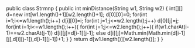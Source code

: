 
public class Strmnp {
    public int minDistance(String w1, String w2) {
        int[][] d=new int[w1.length()+1][w2.length()+1];
        d[0][0]=0;
        for(int i=1;i<=w1.length();i++) d[i][0]=i;
        for(int j=1;j<=w2.length();j++) d[0][j]=j;
        for(int i=1;i<=w1.length();i++){
            for(int j=1;j<=w2.length();j++){
                if(w1.charAt(i-1)==w2.charAt(j-1)) d[i][j]=d[i-1][j-1];
                else d[i][j]=Math.min(Math.min(d[i-1][j],d[i][j-1]),d[i-1][j-1])+1;
            }
        }
        return d[w1.length()][w2.length()];
    }
}
